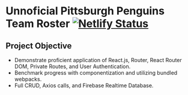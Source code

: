 # Unnoficial Pittsburgh Penguins Team Roster [![Netlify Status](https://api.netlify.com/api/v1/badges/35e9e238-b2fc-4f80-9002-b1e25fcc4d82/deploy-status)](https://app.netlify.com/sites/hmp-wwe-rewind/deploys)

## Project Objective

- Demonstrate proficient application of React.js, Router, React Router DOM, Private Routes, and User Authentication.
- Benchmark progress with componentization and utilizing bundled webpacks.
- Full CRUD, Axios calls, and Firebase Realtime Database.
